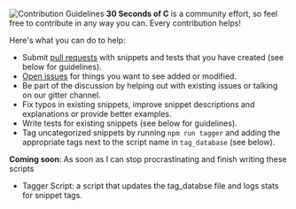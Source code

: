![Contribution Guidelines](https://camo.githubusercontent.com/c6add501e1edafdf4b75a9767a6c1b08f273de53/68747470733a2f2f692e696d6775722e636f6d2f38576b396e61742e706e67)
**30 Seconds of C** is a community effort, so feel free to contribute in any way you can. Every contribution helps!

Here's what you can do to help:

- Submit [pull requests](https://github.com/fredsiika/30-seconds-of-c/pulls) with snippets and tests that you have created (see below for guidelines).
- [Open issues](https://github.com/fredsiika/30-seconds-of-c/issues/new) for things you want to see added or modified.
- Be part of the discussion by helping out with existing issues or talking on our gitter channel.
- Fix typos in existing snippets, improve snippet descriptions and explanations or provide better examples.
- Write tests for existing snippets (see below for guidelines).
- Tag uncategorized snippets by running `npm run tagger` and adding the appropriate tags next to the script name in `tag_database` (see below).

**Coming soon**: As soon as I can stop procrastinating and finish writing these scripts
- Tagger Script: a script that updates the tag_databse file and logs stats for snippet tags.

